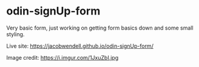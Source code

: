 # odin-signUp-form

Very basic form, just working on getting form basics down and some small styling.

Live site: https://jacobwendell.github.io/odin-signUp-form/

Image credit: https://i.imgur.com/1JxuZbI.jpg